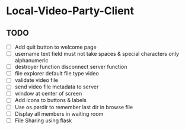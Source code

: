 # Local-Video-Party-Client

## TODO

- [ ] Add quit button to welcome page
- [ ] username text field must not take spaces & special characters only alphanumeric
- [ ] destroyer function disconnect server function
- [ ] file explorer default file type video
- [ ] validate video file
- [ ] send video file metadata to server
- [ ] window at center of screen
- [ ] Add icons to buttons & labels
- [ ] Use os.pardir to remember last dir in browse file
- [ ] Display all members in waiting room
- [ ] File Sharing using flask